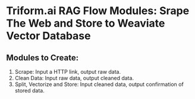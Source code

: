 # Triform.ai RAG Flow Modules: Srape The Web and Store to Weaviate Vector Database

## Modules to Create:
1.	Scrape: Input a HTTP link, output raw data.
2.	Clean Data: Input raw data, output cleaned data.
3.	Split, Vectorize and Store: Input cleaned data, output confirmation of stored data.
